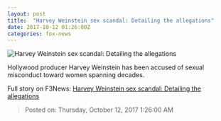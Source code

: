 ```yaml
---
layout: post
title:  "Harvey Weinstein sex scandal: Detailing the allegations"
date: 2017-10-12 01:26:00Z
categories: fox-news
---
```


![Harvey Weinstein sex scandal: Detailing the allegations](http://a57.foxnews.com/images.foxnews.com/content/fox-news/entertainment/2017/10/11/harvey-weinstein-sex-scandal-detailing-allegations/_jcr_content/article-text/article-par-11/inline_spotlight_ima/image.img.jpg/612/344/1507638108412.jpg?ve=1&tl=1)

Hollywood producer Harvey Weinstein has been accused of sexual misconduct toward women spanning decades.


Full story on F3News: [Harvey Weinstein sex scandal: Detailing the allegations](http://www.f3nws.com/n/ddrnVE)

> Posted on: Thursday, October 12, 2017 1:26:00 AM
